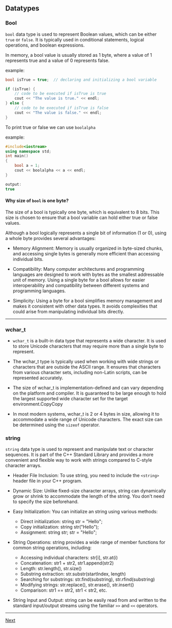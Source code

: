 ## Datatypes


### Bool
`bool` data type is used to represent Boolean values, which can be either `true` or `false`. It is typically used in conditional statements, logical operations, and boolean expressions.

In memory, a bool value is usually stored as 1 byte, where a value of 1 represents true and a value of 0 represents false.

example:
```c++
bool isTrue = true;  // declaring and initializing a bool variable

if (isTrue) {
    // code to be executed if isTrue is true
    cout << "The value is true." << endl;
} else {
    // code to be executed if isTrue is false
    cout << "The value is false." << endl;
}

```
To print true or false we can use  `boolalpha`

example:
```c++
#include<iostream>
using namespace std;
int main()
{
    bool a = 1;
    cout << boolalpha << a << endl;
}

output:
true
```
#### Why size of `bool` is one byte?
The size of a bool is typically one byte, which is equivalent to 8 bits. This size is chosen to ensure that a bool variable can hold either true or false values.

Although a bool logically represents a single bit of information (1 or 0), using a whole byte provides several advantages:

- Memory Alignment: Memory is usually organized in byte-sized chunks, and accessing single bytes is generally more efficient than accessing individual bits.

- Compatibility: Many computer architectures and programming languages are designed to work with bytes as the smallest addressable unit of memory. Using a single byte for a bool allows for easier interoperability and compatibility between different systems and programming languages.

- Simplicity: Using a byte for a bool simplifies memory management and makes it consistent with other data types. It avoids complexities that could arise from manipulating individual bits directly.

---

### wchar_t
- `wchar_t` is a built-in data type that represents a wide character. It is used to store Unicode characters that may require more than a single byte to represent.

- The wchar_t type is typically used when working with wide strings or characters that are outside the ASCII range. It ensures that characters from various character sets, including non-Latin scripts, can be represented accurately.

- The size of wchar_t is implementation-defined and can vary depending on the platform and compiler. It is guaranteed to be large enough to hold the largest supported wide character set for the target environment.CopyCopy

- In most modern systems, wchar_t is 2 or 4 bytes in size, allowing it to accommodate a wide range of Unicode characters. The exact size can be determined using the `sizeof` operator.



### string
`string` data type is used to represent and manipulate text or character sequences. It is part of the C++ Standard Library and provides a more convenient and flexible way to work with strings compared to C-style character arrays.


- Header File Inclusion:
To use string, you need to include the `<string>` header file in your C++ program.

- Dynamic Size:
Unlike fixed-size character arrays, string can dynamically grow or shrink to accommodate the length of the string. You don't need to specify the size beforehand.

- Easy Initialization:
You can initialize an string using various methods:

  - Direct initialization: string str = "Hello";
  - Copy initialization: string str("Hello");
  - Assignment: string str; str = "Hello";

- String Operations: 
string provides a wide range of member functions for common string operations, including:

    - Accessing individual characters: str[i], str.at(i)
    - Concatenation: str1 + str2, str1.append(str2)
    - Length: str.length(), str.size()
    - Substring extraction: str.substr(startIndex, length)
    - Searching for substrings: str.find(substring), str.rfind(substring)
    - Modifying strings: str.replace(), str.erase(), str.insert()
    - Comparison: str1 == str2, str1 < str2, etc.
- String Input and Output:
string can be easily read from and written to the standard input/output streams using the familiar `>>` and `<<` operators.


---
[Next](https://github.com/Lavin-tom/cpp_programming/tree/master/Function_overloading)